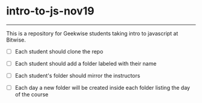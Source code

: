 # intro-to-js-nov19
___
This is a repository for Geekwise students taking intro to javascript at Bitwise.

- [ ] Each student should clone the repo

- [ ] Each student should add a folder labeled with their name

- [ ] Each student's folder should mirror the instructors

- [ ] Each day a new folder will be created inside each folder listing the day of the course
